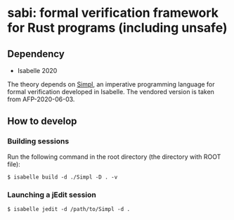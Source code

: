 # sabi: formal verification framework for Rust programs (including unsafe)

## Dependency

* Isabelle 2020

The theory depends on [Simpl](https://www.isa-afp.org/entries/Simpl.html), an imperative programming language for formal verification developed in Isabelle.
The vendored version is taken from AFP-2020-06-03.

## How to develop
### Building sessions

Run the following command in the root directory (the directory with ROOT file):
```
$ isabelle build -d ./Simpl -D . -v
```

### Launching a jEdit session
```
$ isabelle jedit -d /path/to/Simpl -d .
```
